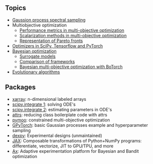 ## Topics
* [Gaussion process spectral sampling](topics/GP_spectral_sampling.ipynb)
* Multiobjective optimization
    * [Performance metrics in multi-objective optimization](topics/multiobjective_metrics.ipynb)
    * [Scalarization methods in multi-objective optimization](topics/multiobjective_scalarization.ipynb)
    * [Representation of Pareto fronts](topics/multiobjective_pareto_representation.ipynb)
* [Optimizers in SciPy, Tensorflow and PyTorch](topics/optimizers.ipynb)
* [Bayesian optimization](topics/bayesopt.md)
    * [Surrogate models](topics/bayesopt_surrogates.ipynb)
    * [Comparison of frameworks](packages/bayesopt_frameworks.ipynb)
    * [Bayesian multi-objective optimization with BoTorch](packages/botorch_multi.ipynb)
* [Evolutionary algorithms](topics/evolutionary_algorithms.ipynb)

## Packages
* [xarray](packages/xarray.ipynb): n-dimensional labeled arrays
* [scipy.integrate 1](packages/scipy_ODE.ipynb): solving ODE's
* [scipy.integrate 2](packages/scipy_ODE_parameter_estimation.ipynb): estimating parameters in ODE's
* [attrs](packages/attrs.ipynb): reducing class boilerplate code with attrs
* [pymoo](packages/pymoo.ipynb): constrained multi-objective optimization
* [GPyTorch](packages/gpytorch.ipynb): basic Gaussian processes example and hyperparameter sampling
* [dexpy](packages/dexpy.ipynb): Experimental designs (unmaintained)
* [JAX](packages/jax.ipynb): Composable transformations of Python+NumPy programs: differentiate, vectorize, JIT to GPU/TPU, and more
* [Ax](packages/ax.ipynb): Adaptive experimentation platform for Bayesian and Bandit optimization

